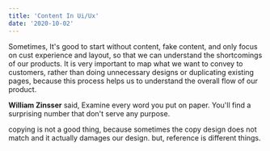 ```yaml
---
title: 'Content In Ui/Ux'
date: '2020-10-02'
---
```


Sometimes, It's good to start without content, fake content, and only focus on cust experience and layout, so that we can understand the shortcomings of our products. It is very important to map what we want to convey to customers, rather than doing unnecessary designs or duplicating existing pages, because this process helps us to understand the overall flow of our product.

**William Zinsser** said,
    Examine every word you put on paper. You'll find a surprising number that don't serve any purpose.

copying is not a good thing, because sometimes the copy design does not match and it actually damages our design. but, reference is different things.